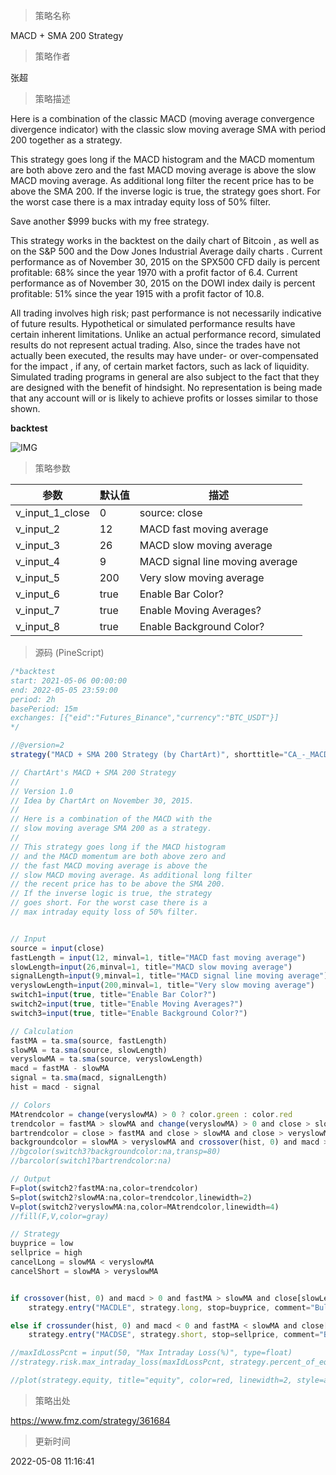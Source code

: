 
> 策略名称

MACD + SMA 200 Strategy

> 策略作者

张超

> 策略描述

Here is a combination of the classic MACD (moving average convergence divergence indicator) with the classic slow moving average SMA with period 200 together as a strategy.

This strategy goes long if the MACD histogram and the MACD momentum are both above zero and the fast MACD moving average is above the slow MACD moving average. As additional long filter the recent price has to be above the SMA 200. If the inverse logic is true, the strategy goes short. For the worst case there is a max intraday equity loss of 50% filter.

Save another $999 bucks with my free strategy.

This strategy works in the backtest on the daily chart of Bitcoin , as well as on the S&P 500 and the Dow Jones Industrial Average daily charts . Current performance as of November 30, 2015 on the SPX500 CFD daily is percent profitable: 68% since the year 1970 with a profit factor of 6.4. Current performance as of November 30, 2015 on the DOWI index daily is percent profitable: 51% since the year 1915 with a profit factor of 10.8.

All trading involves high risk; past performance is not necessarily indicative of future results. Hypothetical or simulated performance results have certain inherent limitations. Unlike an actual performance record, simulated results do not represent actual trading. Also, since the trades have not actually been executed, the results may have under- or over-compensated for the impact , if any, of certain market factors, such as lack of liquidity. Simulated trading programs in general are also subject to the fact that they are designed with the benefit of hindsight. No representation is being made that any account will or is likely to achieve profits or losses similar to those shown.

**backtest**

 ![IMG](https://www.fmz.com/upload/asset/131fdf72f74c661fa0c.png) 

> 策略参数



|参数|默认值|描述|
|----|----|----|
|v_input_1_close|0|source: close|high|low|open|hl2|hlc3|hlcc4|ohlc4|
|v_input_2|12|MACD fast moving average|
|v_input_3|26|MACD slow moving average|
|v_input_4|9|MACD signal line moving average|
|v_input_5|200|Very slow moving average|
|v_input_6|true|Enable Bar Color?|
|v_input_7|true|Enable Moving Averages?|
|v_input_8|true|Enable Background Color?|


> 源码 (PineScript)

``` javascript
/*backtest
start: 2021-05-06 00:00:00
end: 2022-05-05 23:59:00
period: 2h
basePeriod: 15m
exchanges: [{"eid":"Futures_Binance","currency":"BTC_USDT"}]
*/

//@version=2
strategy("MACD + SMA 200 Strategy (by ChartArt)", shorttitle="CA_-_MACD_SMA_strategy", overlay=true)

// ChartArt's MACD + SMA 200 Strategy
//
// Version 1.0
// Idea by ChartArt on November 30, 2015.
//
// Here is a combination of the MACD with the
// slow moving average SMA 200 as a strategy.
//
// This strategy goes long if the MACD histogram
// and the MACD momentum are both above zero and
// the fast MACD moving average is above the
// slow MACD moving average. As additional long filter
// the recent price has to be above the SMA 200.
// If the inverse logic is true, the strategy
// goes short. For the worst case there is a
// max intraday equity loss of 50% filter.


// Input
source = input(close)
fastLength = input(12, minval=1, title="MACD fast moving average")
slowLength=input(26,minval=1, title="MACD slow moving average")
signalLength=input(9,minval=1, title="MACD signal line moving average")
veryslowLength=input(200,minval=1, title="Very slow moving average")
switch1=input(true, title="Enable Bar Color?")
switch2=input(true, title="Enable Moving Averages?")
switch3=input(true, title="Enable Background Color?")

// Calculation
fastMA = ta.sma(source, fastLength)
slowMA = ta.sma(source, slowLength)
veryslowMA = ta.sma(source, veryslowLength)
macd = fastMA - slowMA
signal = ta.sma(macd, signalLength)
hist = macd - signal

// Colors
MAtrendcolor = change(veryslowMA) > 0 ? color.green : color.red
trendcolor = fastMA > slowMA and change(veryslowMA) > 0 and close > slowMA ? color.green : fastMA < slowMA and change(veryslowMA) < 0 and close < slowMA ? color.red : color.blue
bartrendcolor = close > fastMA and close > slowMA and close > veryslowMA and change(slowMA) > 0 ? color.green : close < fastMA and close < slowMA and close < veryslowMA and change(slowMA) < 0 ? color.red : color.blue
backgroundcolor = slowMA > veryslowMA and crossover(hist, 0) and macd > 0 and fastMA > slowMA and close[slowLength] > veryslowMA ? color.green : slowMA < veryslowMA and crossunder(hist, 0) and macd < 0 and fastMA < slowMA and close[slowLength] < veryslowMA ? color.red : na
//bgcolor(switch3?backgroundcolor:na,transp=80)
//barcolor(switch1?bartrendcolor:na)

// Output
F=plot(switch2?fastMA:na,color=trendcolor)
S=plot(switch2?slowMA:na,color=trendcolor,linewidth=2)
V=plot(switch2?veryslowMA:na,color=MAtrendcolor,linewidth=4)
//fill(F,V,color=gray)

// Strategy
buyprice = low
sellprice = high
cancelLong = slowMA < veryslowMA
cancelShort = slowMA > veryslowMA


if crossover(hist, 0) and macd > 0 and fastMA > slowMA and close[slowLength] > veryslowMA 
    strategy.entry("MACDLE", strategy.long, stop=buyprice, comment="Bullish")

else if crossunder(hist, 0) and macd < 0 and fastMA < slowMA and close[slowLength] < veryslowMA 
    strategy.entry("MACDSE", strategy.short, stop=sellprice, comment="Bearish")

//maxIdLossPcnt = input(50, "Max Intraday Loss(%)", type=float)
//strategy.risk.max_intraday_loss(maxIdLossPcnt, strategy.percent_of_equity)

//plot(strategy.equity, title="equity", color=red, linewidth=2, style=areabr)
```

> 策略出处

https://www.fmz.com/strategy/361684

> 更新时间

2022-05-08 11:16:41
